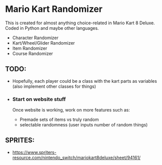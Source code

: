 # Mario Kart Randomizer

This is created for almost anything choice-related in Mario Kart 8 Deluxe. Coded in Python and maybe other languages.

- Character Randomizer
- Kart/Wheel/Glider Randomizer
- Item Randomizer
- Course Randomizer

## TODO:
- Hopefully, each player could be a class with the kart parts as variables (also implement other classes for things)
  
- ### Start on website stuff
  Once website is working, work on more features such as:
  - Premade sets of items vs truly random
  - selectable randomness (user inputs number of random things)

## SPRITES:
- https://www.spriters-resource.com/nintendo_switch/mariokart8deluxe/sheet/94161/
